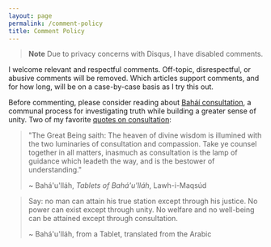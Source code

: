 ```yaml
---
layout: page
permalink: /comment-policy
title: Comment Policy
---
```


> **Note**
> Due to privacy concerns with Disqus, I have disabled comments.

I welcome relevant and respectful comments. Off-topic, disrespectful, or abusive
comments will be removed. Which articles support comments, and for how long,
will be on a case-by-case basis as I try this out.

Before commenting, please consider reading about [Bah&aacute;&iacute;
consultation](https://bahaiteachings.org/what-is-bahai-consultation/), a
communal process for investigating truth while building a greater sense of
unity. Two of my favorite [quotes on
consultation](https://www.bahai.org/beliefs/universal-peace/articles-resources/consultation-quotes):

> "The Great Being saith: The heaven of divine wisdom is illumined with the two
> luminaries of consultation and compassion. Take ye counsel together in all
> matters, inasmuch as consultation is the lamp of guidance which leadeth the
> way, and is the bestower of understanding."
>
> ~ Bah&aacute;'u'll&aacute;h, _Tablets of Bah&aacute;'u'll&aacute;h_, Lawh-i-Maqsúd

> Say: no man can attain his true station except through his justice. No power
> can exist except through unity. No welfare and no well-being can be attained
> except through consultation.
>
> ~ Bah&aacute;'u'll&aacute;h, from a Tablet, translated from the Arabic

